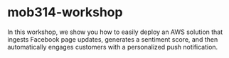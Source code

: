 # mob314-workshop
In this workshop, we show you how to easily deploy an AWS solution that ingests Facebook page updates, generates a sentiment score, and then automatically engages customers with a personalized push notification.
